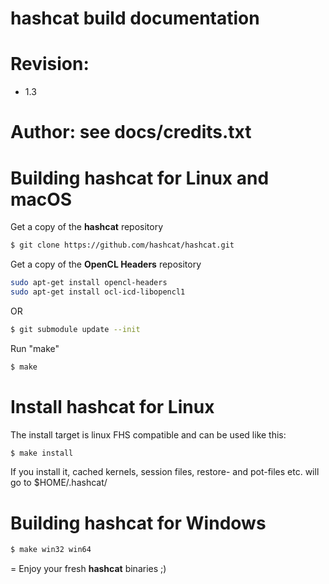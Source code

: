 hashcat build documentation
=
# Revision:
* 1.3

# Author: see docs/credits.txt

# Building hashcat for Linux and macOS

Get a copy of the **hashcat** repository

```sh
$ git clone https://github.com/hashcat/hashcat.git
```

Get a copy of the **OpenCL Headers** repository

```sh
sudo apt-get install opencl-headers
sudo apt-get install ocl-icd-libopencl1
```

OR

```sh
$ git submodule update --init
```

Run "make"

```sh
$ make
```

# Install hashcat for Linux

The install target is linux FHS compatible and can be used like this:

```sh
$ make install
```

If you install it, cached kernels, session files, restore- and pot-files etc. will go to $HOME/.hashcat/

# Building hashcat for Windows

```sh
$ make win32 win64
```

=
Enjoy your fresh **hashcat** binaries ;)
